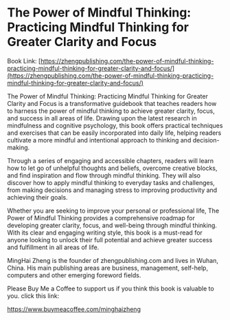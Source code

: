 # The Power of Mindful Thinking: Practicing Mindful Thinking for Greater Clarity and Focus

Book Link: [https://zhengpublishing.com/the-power-of-mindful-thinking-practicing-mindful-thinking-for-greater-clarity-and-focus/](https://zhengpublishing.com/the-power-of-mindful-thinking-practicing-mindful-thinking-for-greater-clarity-and-focus/)

The Power of Mindful Thinking: Practicing Mindful Thinking for Greater Clarity and Focus is a transformative guidebook that teaches readers how to harness the power of mindful thinking to achieve greater clarity, focus, and success in all areas of life. Drawing upon the latest research in mindfulness and cognitive psychology, this book offers practical techniques and exercises that can be easily incorporated into daily life, helping readers cultivate a more mindful and intentional approach to thinking and decision-making.

Through a series of engaging and accessible chapters, readers will learn how to let go of unhelpful thoughts and beliefs, overcome creative blocks, and find inspiration and flow through mindful thinking. They will also discover how to apply mindful thinking to everyday tasks and challenges, from making decisions and managing stress to improving productivity and achieving their goals.

Whether you are seeking to improve your personal or professional life, The Power of Mindful Thinking provides a comprehensive roadmap for developing greater clarity, focus, and well-being through mindful thinking. With its clear and engaging writing style, this book is a must-read for anyone looking to unlock their full potential and achieve greater success and fulfillment in all areas of life.

MingHai Zheng is the founder of zhengpublishing.com and lives in Wuhan, China. His main publishing areas are business, management, self-help, computers and other emerging foreword fields.

Please Buy Me a Coffee to support us if you think this book is valuable to you. click this link:

https://www.buymeacoffee.com/minghaizheng

